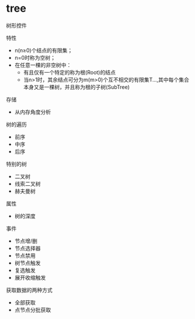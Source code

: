 # tree

<p>树形控件</p>

特性
<ul>
  <li>n(n≥0)个结点的有限集；</li>
  <li>n=0时称为空树；</li>
  <li>在任意一棵的非空树中：
    <ul>
      <li>有且仅有一个特定的称为根(Root)的结点</li>
      <li>当n>1时，其余结点可分为m(m>0)个互不相交的有限集T...,其中每个集合本身又是一棵树，并且称为根的子树(SubTree)</li>
    </ul>
  </li>
</ul>

存储
<ul>
  <li>从内存角度分析</li>
</ul>

树的遍历
<ul>
  <li>前序</li>
  <li>中序</li>
  <li>后序</li>
</ul>

特别的树
<ul>
  <li>二叉树</li>
  <li>线索二叉树</li>
  <li>赫夫曼树</li>
</ul>

属性
<ul>
  <li>树的深度</li>
</ul>

事件
<ul>
  <li>节点增/删</li>
  <li>节点选择器</li>
  <li>节点禁用</li>
  <li>树节点触发</li>
  <li>复选触发</li>
  <li>展开收缩触发</li>
</ul>

获取数据的两种方式
<ul>
  <li>全部获取</li>
  <li>点节点分批获取</li>
</ul>
